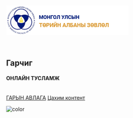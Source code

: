<div class="hr-logo">
  <div class="logo"></div>
</div>

![logo](assets/images/wordmark-logo-alt.png)

<br>

<h2>Гарчиг</h2>
<h4>ОНЛАЙН ТУСЛАМЖ</h4>

<br>
<div class="buttons">
  <a href="#basics"><span>ГАРЫН АВЛАГА</span></a>
  <a href="http://learn.zion.mn" target="_blank"><span>Цахим контент</span></a>
</div>

![color](#ffffff)

